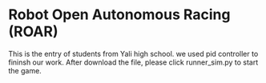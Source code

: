 # Robot Open Autonomous Racing (ROAR)
This is the entry of students from Yali high school. we used pid controller to fininsh our work. 
After download the file, please click runner_sim.py to start the game.
